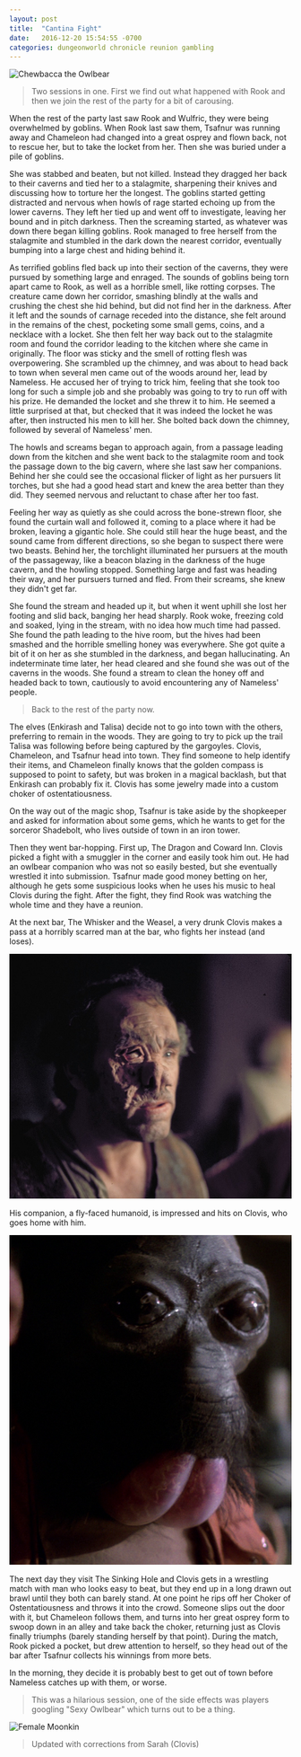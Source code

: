 ```yaml
---
layout: post
title:  "Cantina Fight"
date:   2016-12-20 15:54:55 -0700
categories: dungeonworld chronicle reunion gambling
---
```

![Chewbacca the Owlbear](http://vignette2.wikia.nocookie.net/gems-of-war/images/b/bc/Troop_Owlbear.png/revision/latest?cb=20160128205026)

> Two sessions in one. First we find out what happened with Rook and then we
> join the rest of the party for a bit of carousing.

When the rest of the party last saw Rook and Wulfric, they were being overwhelmed by goblins.
When Rook last saw them, Tsafnur was running away and Chameleon had changed into a great
osprey and flown back, not to rescue her, but to take the locket from her. Then she was
buried under a pile of goblins.

She was stabbed and beaten, but not killed. Instead they dragged her back to their caverns
and tied her to a stalagmite, sharpening their knives and discussing how to torture her
the longest. The goblins started getting distracted and nervous when howls of rage started
echoing up from the lower caverns. They left her tied up and went off to investigate,
leaving her bound and in pitch darkness. Then the screaming started, as whatever was
down there began killing goblins. Rook managed to free herself from the stalagmite and
stumbled in the dark down the nearest corridor, eventually bumping into a large chest and
hiding behind it.

As terrified goblins fled back up into their section of the caverns, they were pursued
by something large and enraged. The sounds of goblins being torn apart came to Rook,
as well as a horrible smell, like rotting corpses. The creature came down her corridor,
smashing blindly at the walls and crushing the chest she hid behind, but did not find her
in the darkness. After it left and the sounds of carnage receded into the distance, she
felt around in the remains of the chest, pocketing some small gems, coins, and a necklace
with a locket. She then felt her way back out to the stalagmite room and found the corridor
leading to the kitchen where she came in originally. The floor was sticky and the smell
of rotting flesh was overpowering. She scrambled up the chimney, and was about to head
back to town when several men came out of the woods around her, lead by Nameless. He
accused her of trying to trick him, feeling that she took too long for such a simple job
and she probably was going to try to run off with his prize. He demanded the locket and
she threw it to him. He seemed a little surprised at that, but checked that it was indeed
the locket he was after, then instructed his men to kill her. She bolted back down the
chimney, followed by several of Nameless' men.

The howls and screams began to approach again, from a
passage leading down from the kitchen and she went back to the stalagmite room and took the
passage down to the big cavern, where she last saw her companions. Behind her she could
see the occasional flicker of light as her pursuers lit torches, but she had a good
head start and knew the area better than they did. They seemed nervous and reluctant to
chase after her too fast.

Feeling her way as quietly as she could across the bone-strewn floor, she found the curtain wall
and followed it, coming to a place where it had be broken, leaving a gigantic hole. She
could still hear the huge beast, and the sound came from different
directions, so she began to suspect there were two beasts. Behind her, the torchlight
illuminated her pursuers at the mouth of the passageway, like a beacon blazing in
the darkness of the huge cavern, and the howling stopped. Something large and fast was heading
their way, and her pursuers turned and fled. From their screams, she knew they didn't get far.

She found the stream and headed up it, but when it went uphill she lost her footing and slid back,
banging her head sharply. Rook
woke, freezing cold and soaked, lying in the stream, with no idea how much time had passed. She
found the path leading to the hive room, but the hives had been smashed and the horrible
smelling honey was everywhere. She got quite a bit of it on her as she stumbled in the darkness,
and began hallucinating. An indeterminate time later, her head cleared and she found she was
out of the caverns in the woods. She found a stream to clean the honey off and headed
back to town, cautiously to avoid encountering any of Nameless' people.

> Back to the rest of the party now.

The elves (Enkirash and Talisa) decide not to go into town with the others, preferring to
remain in the woods. They are going to try to pick up the trail Talisa was following before
being captured by the gargoyles. Clovis, Chameleon, and Tsafnur head into town. They find
someone to help identify their items, and Chameleon finally knows that the golden compass is
supposed to point to safety, but was broken in a magical backlash, but that Enkirash can
probably fix it. Clovis has some jewelry made into a custom choker of ostentatiousness.

On the way out of the magic shop, Tsafnur is take aside by the shopkeeper and asked
for information about some gems, which he wants to get for the sorceror Shadebolt, who
lives outside of town in an iron tower.

Then they went bar-hopping. First up, The Dragon and Coward Inn. Clovis picked a fight with
a smuggler in the corner and easily took him out. He had an owlbear companion who was not
so easily bested, but she eventually wrestled it into submission. Tsafnur made good money
betting on her, although he gets some suspicious looks when he uses his music to heal Clovis during the fight.
After the fight, they find Rook was watching the whole time and they have
a reunion.

At the next bar, The Whisker and the Weasel, a very drunk Clovis makes a pass at a
horribly scarred man at the bar, who fights her instead (and loses).

![Evazan](/images/Evazan.jpg)

His companion, a fly-faced humanoid, is impressed and hits on Clovis, who goes home with him.

![Pondababa](/images/Pondababa.png)

The next day they visit The Sinking Hole and Clovis gets in a wrestling match with man
who looks easy to beat, but they end up in a long drawn out brawl until they both can
barely stand. At one point he rips off her Choker of Ostentatiousness and throws it
into the crowd. Someone slips out the door with it, but Chameleon follows them, and turns
into her great osprey form to swoop down in an alley and take back the choker, returning
just as Clovis finally triumphs (barely standing herself by that point). During the match, Rook picked a pocket, but drew attention
to herself, so they head out of the bar after Tsafnur collects his winnings from more bets.

In the morning, they decide it is probably best to get out of town before Nameless
catches up with them, or worse.

> This was a hilarious session, one of the side effects was players googling "Sexy Owlbear"
> which turns out to be a thing.

![Female Moonkin](http://orig01.deviantart.net/b5b9/f/2010/240/8/b/female_boomkin_by_karnokoto-d2xielj.jpg)

> Updated with corrections from Sarah (Clovis)

